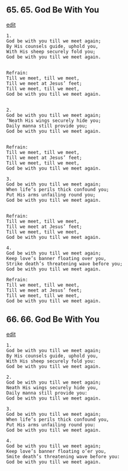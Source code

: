 
## 65.  65. God Be With You
[edit](https://docs.google.com/document/d/1FkhlCJAk1Dkc2C5wO4FAjUvdSKsHshlc/edit?mode=html)






    1.
    God be with you till we meet again;
    By His counsels guide, uphold you,
    With His sheep securely fold you;
    God be with you till we meet again.


    Refrain:
    Till we meet, till we meet,
    Till we meet at Jesus’ feet;
    Till we meet, till we meet,
    God be with you till we meet again.


    2.
    God be with you till we meet again;
    ‘Neath His wings securely hide you;
    Daily manna still provide you;
    God be with you till we meet again.


    Refrain:
    Till we meet, till we meet,
    Till we meet at Jesus’ feet;
    Till we meet, till we meet,
    God be with you till we meet again.

    3.
    God be with you till we meet again;
    When life’s perils thick confound you;
    Put His arms unfailing round you;
    God be with you till we meet again.


    Refrain:
    Till we meet, till we meet,
    Till we meet at Jesus’ feet;
    Till we meet, till we meet,
    God be with you till we meet again.

    4.
    God be with you till we meet again;
    Keep love’s banner floating over you,
    Strike death’s threatening wave before you;
    God be with you till we meet again.

    Refrain:
    Till we meet, till we meet,
    Till we meet at Jesus’ feet;
    Till we meet, till we meet,
    God be with you till we meet again.


## 66.  66. God Be With You
[edit](https://docs.google.com/document/d/1E4DPE%2DwQgRvt5ueomOwz9GSD4j26V9jl/edit?mode=html)



    1.
    God be with you till we meet again;
    By His counsels guide, uphold you,
    With His sheep securely fold you:
    God be with you till we meet again.

    2.
    God be with you till we meet again;
    Neath His wings securely hide you,
    Daily manna still provide you:
    God be with you till we meet again.

    3.
    God be with you till we meet again;
    When life’s perils thick confound you,
    Put His arms unfailing round you:
    God be with you till we meet again.

    4.
    God be with you till we meet again;
    Keep love’s banner floating o’er you,
    Smite death’s threatening wave before you:
    God be with you till we meet again.
